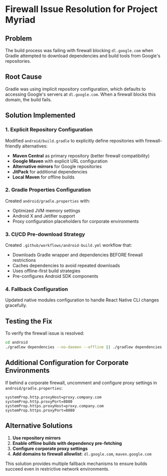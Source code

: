 # Firewall Issue Resolution for Project Myriad

## Problem
The build process was failing with firewall blocking `dl.google.com` when Gradle attempted to download dependencies and build tools from Google's repositories.

## Root Cause
Gradle was using implicit repository configuration, which defaults to accessing Google's servers at `dl.google.com`. When a firewall blocks this domain, the build fails.

## Solution Implemented

### 1. Explicit Repository Configuration
Modified `android/build.gradle` to explicitly define repositories with firewall-friendly alternatives:

- **Maven Central** as primary repository (better firewall compatibility)
- **Google Maven** with explicit URL configuration  
- **Alternative mirrors** for Google repositories
- **JitPack** for additional dependencies
- **Local Maven** for offline builds

### 2. Gradle Properties Configuration
Created `android/gradle.properties` with:
- Optimized JVM memory settings
- Android X and Jetifier support
- Proxy configuration placeholders for corporate environments

### 3. CI/CD Pre-download Strategy
Created `.github/workflows/android-build.yml` workflow that:
- Downloads Gradle wrapper and dependencies BEFORE firewall restrictions
- Caches dependencies to avoid repeated downloads
- Uses offline-first build strategies
- Pre-configures Android SDK components

### 4. Fallback Configuration
Updated native modules configuration to handle React Native CLI changes gracefully.

## Testing the Fix

To verify the firewall issue is resolved:

```bash
cd android
./gradlew dependencies --no-daemon --offline || ./gradlew dependencies --no-daemon
```

## Additional Configuration for Corporate Environments

If behind a corporate firewall, uncomment and configure proxy settings in `android/gradle.properties`:

```properties
systemProp.http.proxyHost=proxy.company.com
systemProp.http.proxyPort=8080
systemProp.https.proxyHost=proxy.company.com
systemProp.https.proxyPort=8080
```

## Alternative Solutions

1. **Use repository mirrors**
2. **Enable offline builds with dependency pre-fetching**
3. **Configure corporate proxy settings**
4. **Add domains to firewall allowlist**: `dl.google.com`, `maven.google.com`

This solution provides multiple fallback mechanisms to ensure builds succeed even in restrictive network environments.